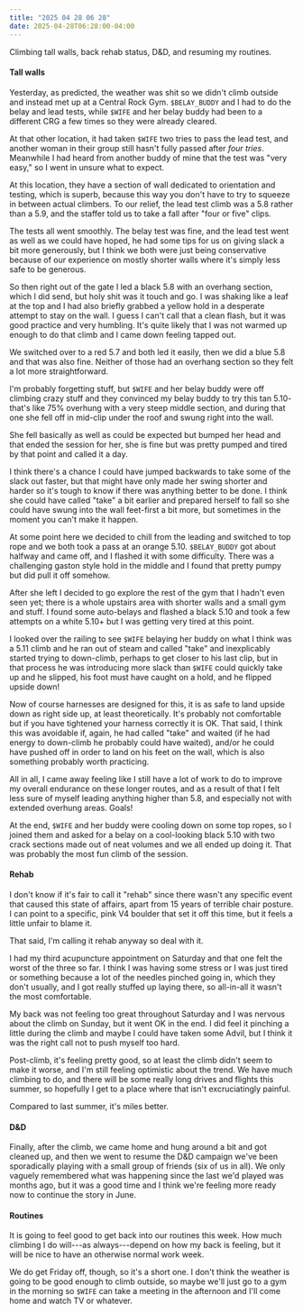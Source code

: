 ```yaml
---
title: "2025 04 28 06 28"
date: 2025-04-28T06:28:00-04:00
---
```


Climbing tall walls, back rehab status, D&D, and resuming my routines.<!--more-->

#### Tall walls

Yesterday, as predicted, the weather was shit so we didn't climb outside and
instead met up at a Central Rock Gym. `$BELAY_BUDDY` and I had to do the belay
and lead tests, while `$WIFE` and her belay buddy had been to a different CRG a
few times so they were already cleared.

At that other location, it had taken `$WIFE` two tries to pass the lead test,
and another woman in their group still hasn't fully passed after *four tries*.
Meanwhile I had heard from another buddy of mine that the test was "very easy,"
so I went in unsure what to expect.

At this location, they have a section of wall dedicated to orientation and
testing, which is superb, because this way you don't have to try to squeeze in
between actual climbers. To our relief, the lead test climb was a 5.8 rather
than a 5.9, and the staffer told us to take a fall after "four or five" clips.

The tests all went smoothly. The belay test was fine, and the lead test went as
well as we could have hoped, he had some tips for us on giving slack a bit more
generously, but I think we both were just being conservative because of our
experience on mostly shorter walls where it's simply less safe to be generous.

So then right out of the gate I led a black 5.8 with an overhang section, which
I did send, but holy shit was it touch and go. I was shaking like a leaf at the
top and I had also briefly grabbed a yellow hold in a desperate attempt to stay
on the wall. I guess I can't call that a clean flash, but it was good practice
and very humbling. It's quite likely that I was not warmed up enough to do that
climb and I came down feeling tapped out.

We switched over to a red 5.7 and both led it easily, then we did a blue 5.8 and
that was also fine. Neither of those had an overhang section so they felt a lot
more straightforward.

I'm probably forgetting stuff, but `$WIFE` and her belay buddy were off climbing
crazy stuff and they convinced my belay buddy to try this tan 5.10- that's like
75% overhung with a very steep middle section, and during that one she fell off
in mid-clip under the roof and swung right into the wall.

She fell basically as well as could be expected but bumped her head and that
ended the session for her, she is fine but was pretty pumped and tired by that
point and called it a day.

I think there's a chance I could have jumped backwards to take some of the slack
out faster, but that might have only made her swing shorter and harder so it's
tough to know if there was anything better to be done. I think she could have
called "take" a bit earlier and prepared herself to fall so she could have swung
into the wall feet-first a bit more, but sometimes in the moment you can't make
it happen.

At some point here we decided to chill from the leading and switched to top rope
and we both took a pass at an orange 5.10. `$BELAY_BUDDY` got about halfway and
came off, and I flashed it with some difficulty. There was a challenging gaston
style hold in the middle and I found that pretty pumpy but did pull it off somehow.

After she left I decided to go explore the rest of the gym that I hadn't even
seen yet; there is a whole upstairs area with shorter walls and a small gym and
stuff. I found some auto-belays and flashed a black 5.10 and took a few attempts
on a white 5.10+ but I was getting very tired at this point.

I looked over the railing to see `$WIFE` belaying her buddy on what I think was
a 5.11 climb and he ran out of steam and called "take" and inexplicably started
trying to down-climb, perhaps to get closer to his last clip, but in that
process he was introducing more slack than `$WIFE` could quickly take up and he
slipped, his foot must have caught on a hold, and he flipped upside down!

Now of course harnesses are designed for this, it is as safe to land upside down
as right side up, at least theoretically. It's probably not comfortable but if
you have tightened your harness correctly it is OK. That said, I think this was
avoidable if, again, he had called "take" and waited (if he had energy to
down-climb he probably could have waited), and/or he could have pushed off in
order to land on his feet on the wall, which is also something probably worth
practicing.

All in all, I came away feeling like I still have a lot of work to do to
improve my overall endurance on these longer routes, and as a result of that I
felt less sure of myself leading anything higher than 5.8, and especially not
with extended overhung areas. Goals!

At the end, `$WIFE` and her buddy were cooling down on some top ropes, so I
joined them and asked for a belay on a cool-looking black 5.10 with two crack
sections made out of neat volumes and we all ended up doing it. That was
probably the most fun climb of the session.

#### Rehab

I don't know if it's fair to call it "rehab" since there wasn't any specific
event that caused this state of affairs, apart from 15 years of terrible chair
posture. I can point to a specific, pink V4 boulder that set it off this time,
but it feels a little unfair to blame it.

That said, I'm calling it rehab anyway so deal with it.

I had my third acupuncture appointment on Saturday and that one felt the worst
of the three so far. I think I was having some stress or I was just tired or
something because a lot of the needles pinched going in, which they don't
usually, and I got really stuffed up laying there, so all-in-all it wasn't the
most comfortable.

My back was not feeling too great throughout Saturday and I was nervous about
the climb on Sunday, but it went OK in the end. I did feel it pinching a little
during the climb and maybe I could have taken some Advil, but I think it was the
right call not to push myself too hard.

Post-climb, it's feeling pretty good, so at least the climb didn't seem to make
it worse, and I'm still feeling optimistic about the trend. We have much
climbing to do, and there will be some really long drives and flights this
summer, so hopefully I get to a place where that isn't excruciatingly painful.

Compared to last summer, it's miles better.

#### D&D

Finally, after the climb, we came home and hung around a bit and got cleaned up,
and then we went to resume the D&D campaign we've been sporadically playing with
a small group of friends (six of us in all). We only vaguely remembered what was
happening since the last we'd played was months ago, but it was a good time and
I think we're feeling more ready now to continue the story in June.

#### Routines

It is going to feel good to get back into our routines this week. How much
climbing I do will---as always---depend on how my back is feeling, but it will
be nice to have an otherwise normal work week.

We do get Friday off, though, so it's a short one. I don't think the weather is
going to be good enough to climb outside, so maybe we'll just go to a gym in the
morning so `$WIFE` can take a meeting in the afternoon and I'll come home and
watch TV or whatever.
